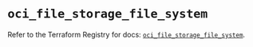 # `oci_file_storage_file_system`

Refer to the Terraform Registry for docs: [`oci_file_storage_file_system`](https://registry.terraform.io/providers/oracle/oci/7.19.0/docs/resources/file_storage_file_system).

